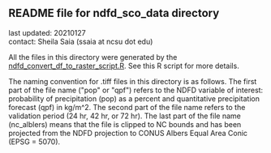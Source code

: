## README file for ndfd_sco_data directory ##

last updated: 20210127<br/>
contact: Sheila Saia (ssaia at ncsu dot edu)

All the files in this directory were generated by the [ndfd_convert_df_to_raster_script.R](https://github.ncsu.edu/biosystemsanalyticslab/shellcast/blob/master/analysis/ndfd_convert_df_to_raster_script.R). See this R script for more details.

The naming convention for .tiff files in this directory is as follows. The first part of the file name ("pop" or "qpf") refers to the NDFD variable of interest: probability of precipitation (pop) as a percent and quantitative precipitation forecast (qpf) in kg/m^2. The second part of the file name refers to the validation period (24 hr, 42 hr, or 72 hr). The last part of the file name (nc_alblers) means that the file is clipped to NC bounds and has been projected from the NDFD projection to CONUS Albers Equal Area Conic (EPSG = 5070).
